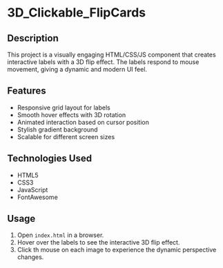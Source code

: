 # 3D_Clickable_FlipCards

## Description
This project is a visually engaging HTML/CSS/JS component that creates interactive labels with a 3D flip effect. The labels respond to mouse movement, giving a dynamic and modern UI feel.

## Features
- Responsive grid layout for labels
- Smooth hover effects with 3D rotation
- Animated interaction based on cursor position
- Stylish gradient background
- Scalable for different screen sizes

## Technologies Used
- HTML5
- CSS3
- JavaScript
- FontAwesome 

## Usage
1. Open `index.html` in a browser.
2. Hover over the labels to see the interactive 3D flip effect.
3. Click th mouse on each image to experience the dynamic perspective changes.


